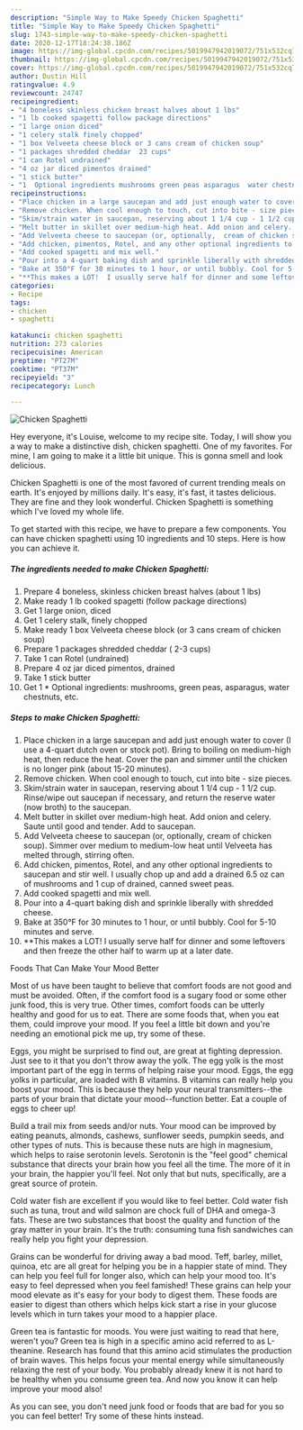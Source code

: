 ```yaml
---
description: "Simple Way to Make Speedy Chicken Spaghetti"
title: "Simple Way to Make Speedy Chicken Spaghetti"
slug: 1743-simple-way-to-make-speedy-chicken-spaghetti
date: 2020-12-17T18:24:38.186Z
image: https://img-global.cpcdn.com/recipes/5019947942019072/751x532cq70/chicken-spaghetti-recipe-main-photo.jpg
thumbnail: https://img-global.cpcdn.com/recipes/5019947942019072/751x532cq70/chicken-spaghetti-recipe-main-photo.jpg
cover: https://img-global.cpcdn.com/recipes/5019947942019072/751x532cq70/chicken-spaghetti-recipe-main-photo.jpg
author: Dustin Hill
ratingvalue: 4.9
reviewcount: 24747
recipeingredient:
- "4 boneless skinless chicken breast halves about 1 lbs"
- "1 lb cooked spagetti follow package directions"
- "1 large onion diced"
- "1 celery stalk finely chopped"
- "1 box Velveeta cheese block or 3 cans cream of chicken soup"
- "1 packages shredded cheddar  23 cups"
- "1 can Rotel undrained"
- "4 oz jar diced pimentos drained"
- "1 stick butter"
- "1  Optional ingredients mushrooms green peas asparagus  water chestnuts etc"
recipeinstructions:
- "Place chicken in a large saucepan and add just enough water to cover (I use a 4-quart dutch oven or stock pot). Bring to boiling on medium-high heat, then reduce the heat. Cover the pan and simmer until the chicken is no longer pink (about 15-20 minutes)."
- "Remove chicken. When cool enough to touch, cut into bite - size pieces."
- "Skim/strain water in saucepan, reserving about 1 1/4 cup - 1 1/2 cup. Rinse/wipe out saucepan if necessary, and return the reserve water (now broth) to the saucepan."
- "Melt butter in skillet over medium-high heat. Add onion and celery.  Saute until good and tender. Add to saucepan."
- "Add Velveeta cheese to saucepan (or, optionally,  cream of chicken soup). Simmer over medium to medium-low heat until Velveeta has melted through, stirring often."
- "Add chicken, pimentos, Rotel, and any other optional ingredients to saucepan and stir well. I usually chop up and add a drained 6.5 oz can of mushrooms and 1 cup of drained, canned sweet peas."
- "Add cooked spagetti and mix well."
- "Pour into a 4-quart baking dish and sprinkle liberally with shredded cheese."
- "Bake at 350°F for 30 minutes to 1 hour, or until bubbly. Cool for 5-10 minutes and serve."
- "**This makes a LOT!  I usually serve half for dinner and some leftovers and then freeze the other half to warm up at a later date."
categories:
- Recipe
tags:
- chicken
- spaghetti

katakunci: chicken spaghetti 
nutrition: 273 calories
recipecuisine: American
preptime: "PT27M"
cooktime: "PT37M"
recipeyield: "3"
recipecategory: Lunch

---
```



![Chicken Spaghetti](https://img-global.cpcdn.com/recipes/5019947942019072/751x532cq70/chicken-spaghetti-recipe-main-photo.jpg)

Hey everyone, it's Louise, welcome to my recipe site. Today, I will show you a way to make a distinctive dish, chicken spaghetti. One of my favorites. For mine, I am going to make it a little bit unique. This is gonna smell and look delicious.



Chicken Spaghetti is one of the most favored of current trending meals on earth. It's enjoyed by millions daily. It's easy, it's fast, it tastes delicious. They are fine and they look wonderful. Chicken Spaghetti is something which I've loved my whole life.


To get started with this recipe, we have to prepare a few components. You can have chicken spaghetti using 10 ingredients and 10 steps. Here is how you can achieve it.

<!--inarticleads1-->

##### The ingredients needed to make Chicken Spaghetti:

1. Prepare 4 boneless, skinless chicken breast halves (about 1 lbs)
1. Make ready 1 lb cooked spagetti (follow package directions)
1. Get 1 large onion, diced
1. Get 1 celery stalk, finely chopped
1. Make ready 1 box Velveeta cheese block (or 3 cans cream of chicken soup)
1. Prepare 1 packages shredded cheddar ( 2-3 cups)
1. Take 1 can Rotel (undrained)
1. Prepare 4 oz jar diced pimentos, drained
1. Take 1 stick butter
1. Get 1 * Optional ingredients: mushrooms, green peas, asparagus,  water chestnuts, etc.




<!--inarticleads2-->

##### Steps to make Chicken Spaghetti:

1. Place chicken in a large saucepan and add just enough water to cover (I use a 4-quart dutch oven or stock pot). Bring to boiling on medium-high heat, then reduce the heat. Cover the pan and simmer until the chicken is no longer pink (about 15-20 minutes).
1. Remove chicken. When cool enough to touch, cut into bite - size pieces.
1. Skim/strain water in saucepan, reserving about 1 1/4 cup - 1 1/2 cup. Rinse/wipe out saucepan if necessary, and return the reserve water (now broth) to the saucepan.
1. Melt butter in skillet over medium-high heat. Add onion and celery.  Saute until good and tender. Add to saucepan.
1. Add Velveeta cheese to saucepan (or, optionally,  cream of chicken soup). Simmer over medium to medium-low heat until Velveeta has melted through, stirring often.
1. Add chicken, pimentos, Rotel, and any other optional ingredients to saucepan and stir well. I usually chop up and add a drained 6.5 oz can of mushrooms and 1 cup of drained, canned sweet peas.
1. Add cooked spagetti and mix well.
1. Pour into a 4-quart baking dish and sprinkle liberally with shredded cheese.
1. Bake at 350°F for 30 minutes to 1 hour, or until bubbly. Cool for 5-10 minutes and serve.
1. **This makes a LOT!  I usually serve half for dinner and some leftovers and then freeze the other half to warm up at a later date.




Foods That Can Make Your Mood Better


Most of us have been taught to believe that comfort foods are not good and must be avoided. Often, if the comfort food is a sugary food or some other junk food, this is very true. Other times, comfort foods can be utterly healthy and good for us to eat. There are some foods that, when you eat them, could improve your mood. If you feel a little bit down and you're needing an emotional pick me up, try some of these.

Eggs, you might be surprised to find out, are great at fighting depression. Just see to it that you don't throw away the yolk. The egg yolk is the most important part of the egg in terms of helping raise your mood. Eggs, the egg yolks in particular, are loaded with B vitamins. B vitamins can really help you boost your mood. This is because they help your neural transmitters--the parts of your brain that dictate your mood--function better. Eat a couple of eggs to cheer up!

Build a trail mix from seeds and/or nuts. Your mood can be improved by eating peanuts, almonds, cashews, sunflower seeds, pumpkin seeds, and other types of nuts. This is because these nuts are high in magnesium, which helps to raise serotonin levels. Serotonin is the "feel good" chemical substance that directs your brain how you feel all the time. The more of it in your brain, the happier you'll feel. Not only that but nuts, specifically, are a great source of protein.

Cold water fish are excellent if you would like to feel better. Cold water fish such as tuna, trout and wild salmon are chock full of DHA and omega-3 fats. These are two substances that boost the quality and function of the gray matter in your brain. It's the truth: consuming tuna fish sandwiches can really help you fight your depression. 

Grains can be wonderful for driving away a bad mood. Teff, barley, millet, quinoa, etc are all great for helping you be in a happier state of mind. They can help you feel full for longer also, which can help your mood too. It's easy to feel depressed when you feel famished! These grains can help your mood elevate as it's easy for your body to digest them. These foods are easier to digest than others which helps kick start a rise in your glucose levels which in turn takes your mood to a happier place.

Green tea is fantastic for moods. You were just waiting to read that here, weren't you? Green tea is high in a specific amino acid referred to as L-theanine. Research has found that this amino acid stimulates the production of brain waves. This helps focus your mental energy while simultaneously relaxing the rest of your body. You probably already knew it is not hard to be healthy when you consume green tea. And now you know it can help improve your mood also!

As you can see, you don't need junk food or foods that are bad for you so you can feel better! Try  some  of  these  hints  instead.

